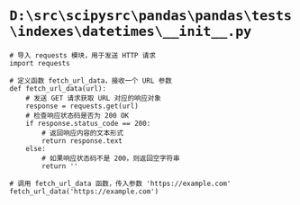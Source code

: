 # `D:\src\scipysrc\pandas\pandas\tests\indexes\datetimes\__init__.py`

```
# 导入 requests 模块，用于发送 HTTP 请求
import requests

# 定义函数 fetch_url_data，接收一个 URL 参数
def fetch_url_data(url):
    # 发送 GET 请求获取 URL 对应的响应对象
    response = requests.get(url)
    # 检查响应状态码是否为 200 OK
    if response.status_code == 200:
        # 返回响应内容的文本形式
        return response.text
    else:
        # 如果响应状态码不是 200，则返回空字符串
        return ''

# 调用 fetch_url_data 函数，传入参数 'https://example.com'
fetch_url_data('https://example.com')
```